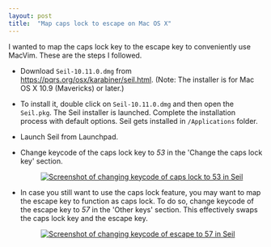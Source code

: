```yaml
---
layout: post
title:  "Map caps lock to escape on Mac OS X"
---
```


I wanted to map the caps lock key to the escape key to conveniently use
MacVim. These are the steps I followed.

* Download `Seil-10.11.0.dmg` from
  <https://pqrs.org/osx/karabiner/seil.html>. (Note: The installer is
  for Mac OS X 10.9 (Mavericks) or later.)

* To install it, double click on `Seil-10.11.0.dmg` and then open the
  `Seil.pkg`. The Seil installer is launched. Complete the installation
  process with default options. Seil gets installed in `/Applications`
  folder.

* Launch Seil from Launchpad.  

* Change keycode of the caps lock key to *53* in the 'Change the caps
  lock key' section.

    <figure>
        <a
        href="{{site.url}}/img/map-caps-lock-to-escape-on-mac-os-x/seil-capslock-to-53.png"
           target="_blank"><img
                class="largeimage"
                src="{{site.url}}/img/map-caps-lock-to-escape-on-mac-os-x/seil-capslock-to-53.png"
                alt="Screenshot of changing keycode of caps lock to 53 in Seil"></a>
    </figure>

* In case you still want to use the caps lock feature, you may want to
  map the escape key to function as caps lock. To do so, change keycode
  of the escape key to *57* in the 'Other keys' section. This
  effectively swaps the caps lock key and the escape key.
  
    <figure>
        <a
        href="{{site.url}}/img/map-caps-lock-to-escape-on-mac-os-x/seil-escape-to-57.png"
           target="_blank"><img
                class="largeimage"
                src="{{site.url}}/img/map-caps-lock-to-escape-on-mac-os-x/seil-escape-to-57.png"
                alt="Screenshot of changing keycode of escape to 57 in Seil"></a>
    </figure>
